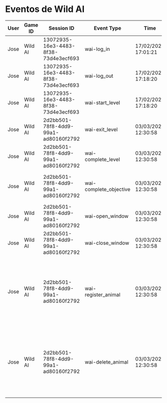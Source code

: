 # Eventos de Wild AI

| User  | Game ID  | Session ID | Event Type | Time  | Data  | Descripción  |
|-------|-------------|------------------------------------|------------|---------------------|-------|---------------|
| Jose  | Wild AI | 13072935-16e3-4483-8f38-73d4e3ecf693 | wai-log_in  | 17/02/2025 17:01:21 | {}    | Inicia sesión |
| Jose  | Wild AI | 13072935-16e3-4483-8f38-73d4e3ecf693 | wai-log_out | 17/02/2025 17:18:20 | {}    | Cierra sesión |
| Jose  | Wild AI | 13072935-16e3-4483-8f38-73d4e3ecf693 | wai-start_level | 17/02/2025 17:18:20 | {"level": 1} | Empieza un nivel |
| Jose  | Wild AI | 2d2bb501-78f8-4dd9-99a1-ad80160f2792      | wai-exit_level | 03/03/2025 12:30:58         | {"level": 1}           | Sale de un nivel |
| Jose  | Wild AI | 2d2bb501-78f8-4dd9-99a1-ad80160f2792      | wai-complete_level | 03/03/2025 12:30:58         | {"level": 1}           | Completa los objetivos de un nivel |
| Jose  | Wild AI | 2d2bb501-78f8-4dd9-99a1-ad80160f2792      | wai-complete_objective | 03/03/2025 12:30:58         | {"level": 1, "objective": "Registra cinco animales"}           | Completa un objetivo de un nivel |
| Jose  | Wild AI | 2d2bb501-78f8-4dd9-99a1-ad80160f2792      | wai-open_window | 03/03/2025 12:30:58         | {"level": 1, "window": "Register"}           | Abre una ventana |
| Jose  | Wild AI | 2d2bb501-78f8-4dd9-99a1-ad80160f2792      | wai-close_window | 03/03/2025 12:30:58         | {"level": 1, "window": "Register"}           | Cierra una ventana |
| Jose  | Wild AI | 2d2bb501-78f8-4dd9-99a1-ad80160f2792      | wai-register_animal | 03/03/2025 12:30:58         | {"level": 1, "type": "bear", "height": 120, "width": 90, "weight": 600, "color": "brown"}           | Registra un animal manualmente |
| Jose  | Wild AI | 2d2bb501-78f8-4dd9-99a1-ad80160f2792      | wai-delete_animal | 03/03/2025 12:30:58         | {"level": 1, "type": "bear", "height": 120, "width": 90, "weight": 600, "color": "brown"}           | Borra un animal manualmente|